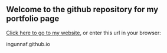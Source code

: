 

## Welcome to the github repository for my portfolio page


[Click here to go to my website](https://ingunnaf.github.io), or enter this url in your browser:

ingunnaf.github.io
